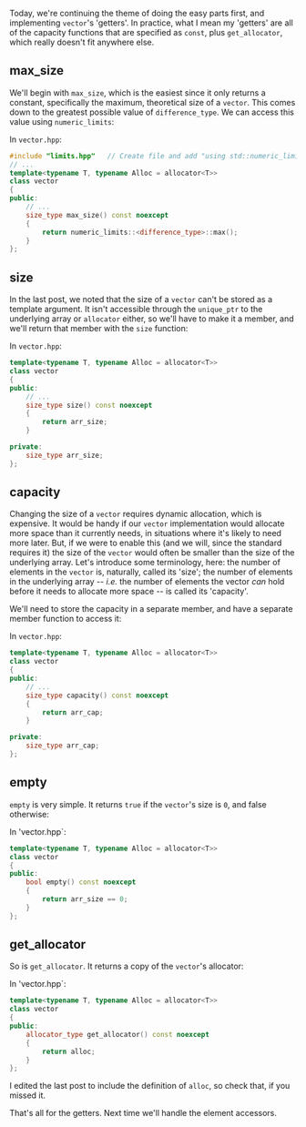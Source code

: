 Today, we're continuing the theme of doing the easy parts first, and implementing `vector`'s 'getters'. In practice, what I mean my 'getters' are all of the capacity functions that are specified as `const`, plus `get_allocator`, which really doesn't fit anywhere else.

## max_size ##

We'll begin with `max_size`, which is the easiest since it only returns a constant, specifically the maximum, theoretical size of a `vector`. This comes down to the greatest possible value of `difference_type`. We can access this value using `numeric_limits`:

In `vector.hpp`:

```cpp
#include "limits.hpp"   // Create file and add "using std::numeric_limits"
// ...
template<typename T, typename Alloc = allocator<T>>
class vector
{
public:
    // ...
    size_type max_size() const noexcept
    {
        return numeric_limits::<difference_type>::max();
    }
};
```

## size ##

In the last post, we noted that the size of a `vector` can't be stored as a template argument. It isn't accessible through the `unique_ptr` to the underlying array or `allocator` either, so we'll have to make it a member, and we'll return that member with the `size` function:

In `vector.hpp`:

```cpp
template<typename T, typename Alloc = allocator<T>>
class vector
{
public:
    // ...
    size_type size() const noexcept
    {
        return arr_size;
    }

private:
    size_type arr_size;
};
```

## capacity ##

Changing the size of a `vector` requires dynamic allocation, which is expensive. It would be handy if our `vector` implementation would allocate more space than it currently needs, in situations where it's likely to need more later. But, if we were to enable this (and we will, since the standard requires it) the size of the `vector` would often be smaller than the size of the underlying array. Let's introduce some terminology, here: the number of elements in the `vector` is, naturally, called its 'size'; the number of elements in the underlying array -- *i.e.* the number of elements the vector *can* hold before it needs to allocate more space -- is called its 'capacity'.

We'll need to store the capacity in a separate member, and have a separate member function to access it:

In `vector.hpp`:

```cpp
template<typename T, typename Alloc = allocator<T>>
class vector
{
public:
    // ...
    size_type capacity() const noexcept
    {
        return arr_cap;
    }

private:
    size_type arr_cap;
};
```

## empty ##

`empty` is very simple. It returns `true` if the `vector`'s size is `0`, and false otherwise:

In 'vector.hpp`:

```cpp
template<typename T, typename Alloc = allocator<T>>
class vector
{
public:
    bool empty() const noexcept
    {
        return arr_size == 0;
    }
};
```

## get_allocator ##

So is `get_allocator`. It returns a copy of the `vector`'s allocator:

In 'vector.hpp`:

```cpp
template<typename T, typename Alloc = allocator<T>>
class vector
{
public:
    allocator_type get_allocator() const noexcept
    {
        return alloc;
    }
};
```

I edited the last post to include the definition of `alloc`, so check that, if you missed it.

That's all for the getters. Next time we'll handle the element accessors.
